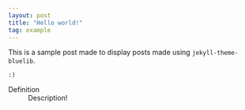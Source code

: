 ```yaml
---
layout: post
title: "Hello world!"
tag: example
---
```


This is a sample post made to display posts made using `jekyll-theme-bluelib`.

`:)`

<dl>
    <dt>
        Definition
    </dt>
    <dd>
        Description!
    </dd>
</dl>
